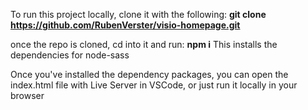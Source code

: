 To run this project locally, clone it with the following:
**git clone https://github.com/RubenVerster/visio-homepage.git**

once the repo is cloned, cd into it and run:
**npm i**
This installs the dependencies for node-sass

Once you've installed the dependency packages, you can open the index.html file with Live Server in VSCode, or just run it locally in your browser
